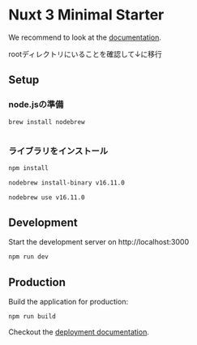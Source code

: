 # Nuxt 3 Minimal Starter

We recommend to look at the [documentation](https://v3.nuxtjs.org).

rootディレクトリにいることを確認して↓に移行

## Setup

### node.jsの準備

```
brew install nodebrew


```

### ライブラリをインストール

```bash
npm install

nodebrew install-binary v16.11.0

nodebrew use v16.11.0
```



## Development

Start the development server on http://localhost:3000

```bash
npm run dev
```

## Production

Build the application for production:

```bash
npm run build
```

Checkout the [deployment documentation](https://v3.nuxtjs.org/docs/deployment).